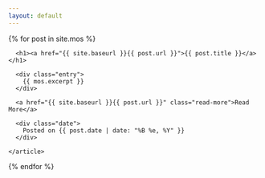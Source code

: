 ```yaml
---
layout: default
---
```


<div class="mos">
  {% for post in site.mos %}
    <article class="post">

      <h1><a href="{{ site.baseurl }}{{ post.url }}">{{ post.title }}</a></h1>

      <div class="entry">
        {{ mos.excerpt }}
      </div>
      
      <a href="{{ site.baseurl }}{{ post.url }}" class="read-more">Read More</a>
      
      <div class="date">
        Posted on {{ post.date | date: "%B %e, %Y" }}
      </div>
      
    </article>
  {% endfor %}
</div>
